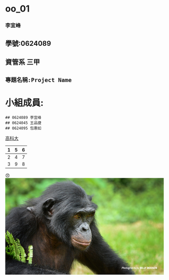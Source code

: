 # oo_01
### 李宜峰
## 學號:0624089
## 資管系 三甲
## `專題名稱:Project Name`
# 小組成員:
```
## 0624089 李宜峰
## 0624045 王品捷
## 0624095 包惠如 
```
[高科大](https://www.nkust.edu.tw/)

|  1  |  5  |  6  |
|:----|:----|:----|
|  2  |  4  |  7  |
|  3  |  9  |  8  |

:angry:
![NKFUST](BonoboConservationAWF.jpg "第一科大")
